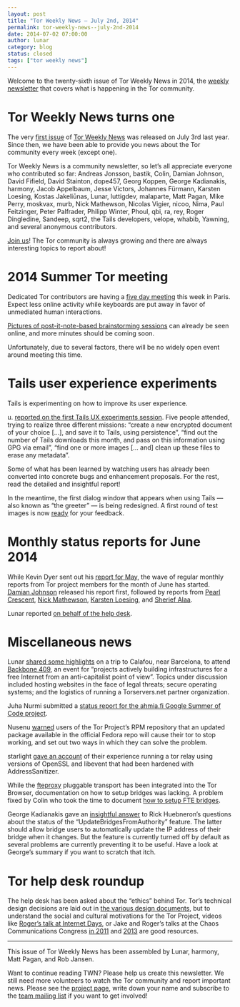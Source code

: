 ```yaml
---
layout: post
title: "Tor Weekly News — July 2nd, 2014"
permalink: tor-weekly-news--july-2nd-2014
date: 2014-07-02 07:00:00
author: lunar
category: blog
status: closed
tags: ["tor weekly news"]
---
```


Welcome to the twenty-sixth issue of Tor Weekly News in 2014, the [weekly newsletter](https://lists.torproject.org/cgi-bin/mailman/listinfo/tor-news) that covers what is happening in the Tor community.

Tor Weekly News turns one
=========================

The very [first issue](https://lists.torproject.org/pipermail/tor-talk/2013-July/028770.html) of [Tor Weekly News](https://trac.torproject.org/projects/tor/wiki/TorWeeklyNews) was released on July 3rd last year. Since then, we have been able to provide you news about the Tor community every week (except one).

Tor Weekly News is a community newsletter, so let’s all appreciate everyone who contributed so far: Andreas Jonsson, bastik, Colin, Damian Johnson, David Fifield, David Stainton, dope457, Georg Koppen, George Kadianakis, harmony, Jacob Appelbaum, Jesse Victors, Johannes Fürmann, Karsten Loesing, Kostas Jakeliūnas, Lunar, luttigdev, malaparte, Matt Pagan, Mike Perry, moskvax, murb, Nick Mathewson, Nicolas Vigier, nicoo, Nima, Paul Feitzinger, Peter Palfrader, Philipp Winter, Phoul, qbi, ra, rey, Roger Dingledine, Sandeep, sqrt2, the Tails developers, velope, whabib, Yawning, and several anonymous contributors.

[Join us](https://lists.torproject.org/cgi-bin/mailman/listinfo/news-team)! The Tor community is always growing and there are always interesting topics to report about!

2014 Summer Tor meeting
=======================

Dedicated Tor contributors are having a [five day meeting](https://trac.torproject.org/projects/tor/wiki/org/meetings/2014SummerDevMeeting) this week in Paris. Expect less online activity while keyboards are put away in favor of unmediated human interactions.

[Pictures of post-it-note-based brainstorming sessions](https://people.torproject.org/~isis/2014-summer-tor-dev-meeting.postits.tar.xz) can already be seen online, and more minutes should be coming soon.

Unfortunately, due to several factors, there will be no widely open event around meeting this time.

Tails user experience experiments
=================================

Tails is experimenting on how to improve its user experience.

u. [reported on the first Tails UX experiments session](https://mailman.boum.org/pipermail/tails-dev/2014-June/006200.html). Five people attended, trying to realize three different missions: “create a new encrypted document of your choice […], and save it to Tails, using persistence”, “find out the number of Tails downloads this month, and pass on this information using GPG via email”, “find one or more images [… and] clean up these files to erase any metadata”.

Some of what has been learned by watching users has already been converted into concrete bugs and enhancement proposals. For the rest, read the detailed and insightful report!

In the meantime, the first dialog window that appears when using Tails — also known as “the greeter” — is being redesigned. A first round of test images is now [ready](https://mailman.boum.org/pipermail/tails-dev/2014-June/006194.html) for your feedback.

Monthly status reports for June 2014
====================================

While Kevin Dyer sent out his [report for May](https://lists.torproject.org/pipermail/tor-reports/2014-June/000565.html), the wave of regular monthly reports from Tor project members for the month of June has started. [Damian Johnson](https://lists.torproject.org/pipermail/tor-reports/2014-June/000569.html) released his report first, followed by reports from [Pearl Crescent](https://lists.torproject.org/pipermail/tor-reports/2014-June/000570.html), [Nick Mathewson](https://lists.torproject.org/pipermail/tor-reports/2014-June/000572.html), [Karsten Loesing](https://lists.torproject.org/pipermail/tor-reports/2014-June/000573.html), and [Sherief Alaa](https://lists.torproject.org/pipermail/tor-reports/2014-June/000574.html).

Lunar reported [on behalf of the help desk](https://lists.torproject.org/pipermail/tor-reports/2014-July/000575.html).

Miscellaneous news
==================

Lunar [shared some highlights](https://lists.torproject.org/pipermail/tor-reports/2014-June/000568.html) on a trip to Calafou, near Barcelona, to attend [Backbone 409](http://backbone409.calafou.org/), an event for “projects actively building infrastructures for a free Internet from an anti-capitalist point of view”. Topics under discussion included hosting websites in the face of legal threats; secure operating systems; and the logistics of running a Torservers.net partner organization.

Juha Nurmi submitted a [status report for the ahmia.fi Google Summer of Code project](https://lists.torproject.org/pipermail/tor-reports/2014-June/000571.html).

Nusenu [warned](https://lists.torproject.org/pipermail/tor-talk/2014-June/033463.html) users of the Tor Project’s RPM repository that an updated package available in the official Fedora repo will cause their tor to stop working, and set out two ways in which they can solve the problem.

starlight [gave an account](https://lists.torproject.org/pipermail/tor-relays/2014-June/004821.html) of their experience running a tor relay using versions of OpenSSL and libevent that had been hardened with AddressSanitizer.

While the [fteproxy](https://fteproxy.org/) pluggable transport has been integrated into the Tor Browser, documentation on how to setup bridges was lacking. A problem fixed by Colin who took the time to document [how to setup FTE bridges](https://trac.torproject.org/projects/tor/wiki/doc/fte/setup).

George Kadianakis gave an [insightful answer](https://lists.torproject.org/pipermail/tor-relays/2014-June/004823.html) to Rick Huebneron’s questions about the status of the “UpdateBridgesFromAuthority” feature. The latter should allow bridge users to automatically update the IP address of their bridge when it changes. But the feature is currently turned off by default as several problems are currently preventing it to be useful. Have a look at George’s summary if you want to scratch that itch.

Tor help desk roundup
=====================

The help desk has been asked about the “ethics” behind Tor. Tor’s technical design decisions are laid out in [the various design documents](https://gitweb.torproject.org/torspec.git), but to understand the social and cultural motivations for the Tor Project, videos like [Roger’s talk at Internet Days](https://media.torproject.org/video/tor-internet-days-2010.mp4), or Jake and Roger’s talks at the Chaos Communications Congress [in 2011](https://media.torproject.org/video/28c3-4800-en-how_governments_have_tried_to_block_tor_h264.mp4) and [2013](https://media.torproject.org/video/30C3_-_5423_-_en_-_saal_1_-_201312272030_-_the_tor_network_-_jacob_-_arma_concat_.mp4) are good resources.

* * * * *

This issue of Tor Weekly News has been assembled by Lunar, harmony, Matt Pagan, and Rob Jansen.

Want to continue reading TWN? Please help us create this newsletter. We still need more volunteers to watch the Tor community and report important news. Please see the [project page](https://trac.torproject.org/projects/tor/wiki/TorWeeklyNews), write down your name and subscribe to the [team mailing list](https://lists.torproject.org/cgi-bin/mailman/listinfo/news-team) if you want to get involved!
